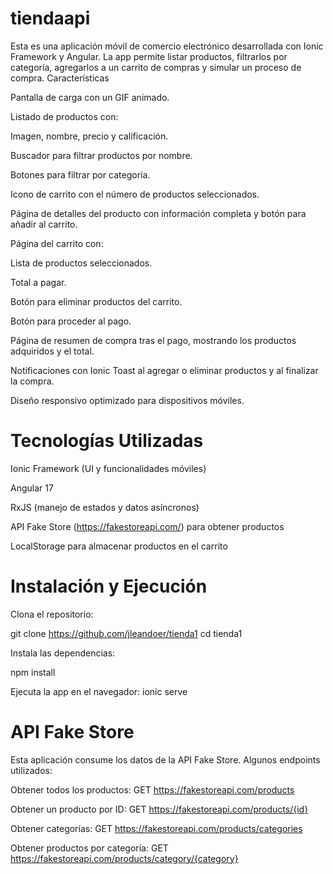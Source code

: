 # tiendaapi
Esta es una aplicación móvil de comercio electrónico desarrollada con Ionic Framework y Angular. La app permite listar productos, filtrarlos por categoría, agregarlos a un carrito de compras y simular un proceso de compra.
Características

Pantalla de carga con un GIF animado.

Listado de productos con:

Imagen, nombre, precio y calificación.

Buscador para filtrar productos por nombre.

Botones para filtrar por categoría.

Icono de carrito con el número de productos seleccionados.

Página de detalles del producto con información completa y botón para añadir al carrito.

Página del carrito con:

Lista de productos seleccionados.

Total a pagar.

Botón para eliminar productos del carrito.

Botón para proceder al pago.

Página de resumen de compra tras el pago, mostrando los productos adquiridos y el total.

Notificaciones con Ionic Toast al agregar o eliminar productos y al finalizar la compra.

Diseño responsivo optimizado para dispositivos móviles.

# Tecnologías Utilizadas

Ionic Framework (UI y funcionalidades móviles)

Angular 17

RxJS (manejo de estados y datos asíncronos)

API Fake Store (https://fakestoreapi.com/) para obtener productos

LocalStorage para almacenar productos en el carrito

# Instalación y Ejecución

Clona el repositorio:

git clone https://github.com/jleandoer/tienda1
cd tienda1

Instala las dependencias:

npm install

Ejecuta la app en el navegador:
ionic serve

# API Fake Store

Esta aplicación consume los datos de la API Fake Store. Algunos endpoints utilizados:

Obtener todos los productos: GET https://fakestoreapi.com/products

Obtener un producto por ID: GET https://fakestoreapi.com/products/{id}

Obtener categorías: GET https://fakestoreapi.com/products/categories

Obtener productos por categoría: GET https://fakestoreapi.com/products/category/{category}
